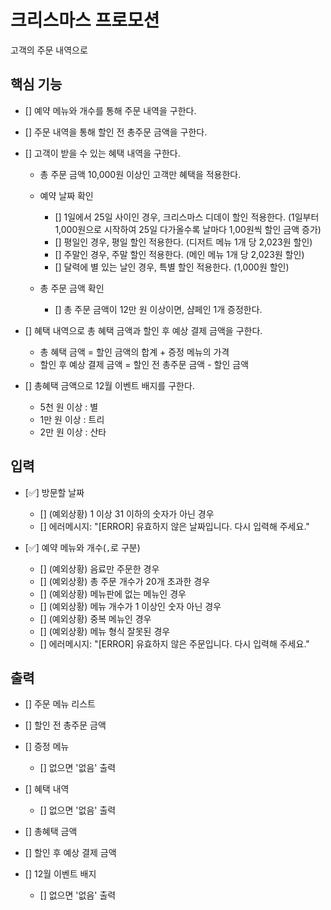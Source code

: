 # 크리스마스 프로모션

고객의 주문 내역으로

## 핵심 기능

- [] 예약 메뉴와 개수를 통해 주문 내역을 구한다.

- [] 주문 내역을 통해 할인 전 총주문 금액을 구한다.

- [] 고객이 받을 수 있는 혜택 내역을 구한다.

  - 총 주문 금액 10,000원 이상인 고객만 혜택을 적용한다.

  - 예약 날짜 확인

    - [] 1일에서 25일 사이인 경우, 크리스마스 디데이 할인 적용한다. (1일부터 1,000원으로 시작하여 25일 다가올수록 날마다 1,00원씩 할인 금액 증가)
    - [] 평일인 경우, 평일 할인 적용한다. (디저트 메뉴 1개 당 2,023원 할인)
    - [] 주말인 경우, 주말 할인 적용한다. (메인 메뉴 1개 당 2,023원 할인)
    - [] 달력에 별 있는 날인 경우, 특별 할인 적용한다. (1,000원 할인)

  - 총 주문 금액 확인

    - [] 총 주문 금액이 12만 원 이상이면, 샴페인 1개 증정한다.

- [] 혜택 내역으로 총 혜택 금액과 할인 후 예상 결제 금액을 구한다.

  - 총 혜택 금액 = 할인 금액의 합계 + 증정 메뉴의 가격
  - 할인 후 예상 결제 금액 = 할인 전 총주문 금액 - 할인 금액

- [] 총혜택 금액으로 12월 이벤트 배지를 구한다.

  - 5천 원 이상 : 별
  - 1만 원 이상 : 트리
  - 2만 원 이상 : 산타

## 입력

- [✅] 방문할 날짜

  - [] (예외상황) 1 이상 31 이하의 숫자가 아닌 경우
  - [] 에러메시지: "[ERROR] 유효하지 않은 날짜입니다. 다시 입력해 주세요."

- [✅] 예약 메뉴와 개수(`,`로 구분)

  - [] (예외상황) 음료만 주문한 경우
  - [] (예외상황) 총 주문 개수가 20개 초과한 경우
  - [] (예외상황) 메뉴판에 없는 메뉴인 경우
  - [] (예외상황) 메뉴 개수가 1 이상인 숫자 아닌 경우
  - [] (예외상황) 중복 메뉴인 경우
  - [] (예외상황) 메뉴 형식 잘못된 경우
  - [] 에러메시지: "[ERROR] 유효하지 않은 주문입니다. 다시 입력해 주세요."

## 출력

- [] 주문 메뉴 리스트

- [] 할인 전 총주문 금액

- [] 증정 메뉴

  - [] 없으면 '없음' 출력

- [] 혜택 내역

  - [] 없으면 '없음' 출력

- [] 총혜택 금액

- [] 할인 후 예상 결제 금액

- [] 12월 이벤트 배지

  - [] 없으면 '없음' 출력
